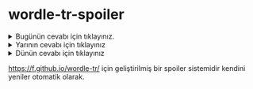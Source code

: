 # wordle-tr-spoiler

<details>
  <summary>Bugünün cevabı için tıklayınız.</summary>
  <br>
    <b> özgür </b>
</details>

<details>
  <summary>Yarının cevabı için tıklayınız</summary>
  <br>
   <b> açlık </b>
</details>

<details>
  <summary>Dünün cevabı için tıklayınız </summary>
  <br>
  <b> meşin </b>
</details>

https://f.github.io/wordle-tr/ için geliştirilmiş bir spoiler sistemidir kendini yeniler otomatik olarak.

